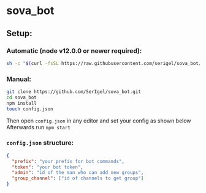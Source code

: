 # sova_bot
## Setup:
### Automatic (node v12.0.0 or newer required):
```bash
sh -c "$(curl -fsSL https://raw.githubusercontent.com/serigel/sova_bot/master/install.sh)"
```
### Manual:
```bash
git clone https://github.com/SerIgel/sova_bot.git
cd sova_bot
npm install
touch config.json
```
Then open `config.json` in any editor and set your config as shown below
Afterwards run `npm start`
### `config.json` structure:
```json
{
  "prefix": "your prefix for bot commands",
  "token": "your bot token",
  "admin": "id of the man who can add new groups",
  "group_channel": ["id of channels to get group"]
}
```
